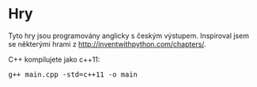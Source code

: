 # Hry
Tyto hry jsou programovány anglicky s českým výstupem. Inspiroval jsem se některými hrami z <a href='http://inventwithpython.com/chapters/'>http://inventwithpython.com/chapters/</a>.

C++ kompilujete jako c++11:
<pre>
g++ main.cpp -std=c++11 -o main
</pre>
